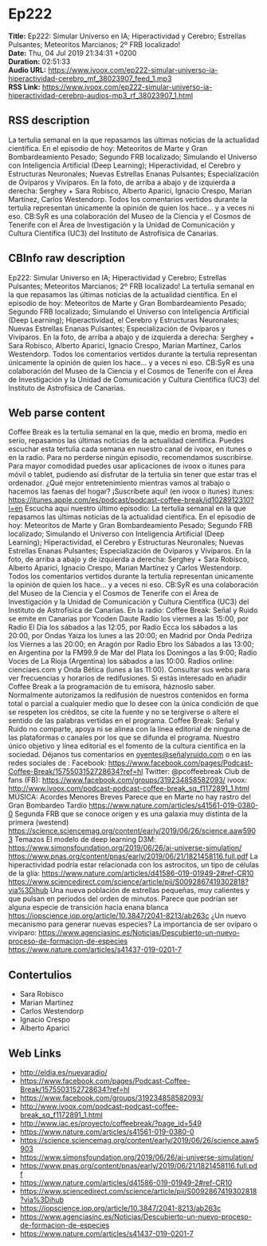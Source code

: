 # Ep222  
**Title:** Ep222: Simular Universo en IA; Hiperactividad y Cerebro; Estrellas Pulsantes; Meteoritos Marcianos; 2º FRB localizado!  
**Date:** Thu, 04 Jul 2019 21:34:31 +0200  
**Duration:** 02:51:33  
**Audio URL:** https://www.ivoox.com/ep222-simular-universo-ia-hiperactividad-cerebro_mf_38023907_feed_1.mp3  
**RSS Link:** https://www.ivoox.com/ep222-simular-universo-ia-hiperactividad-cerebro-audios-mp3_rf_38023907_1.html  

## RSS description
La tertulia semanal en la que repasamos las últimas noticias de la actualidad científica. En el episodio de hoy: Meteoritos de Marte y Gran Bombardeamiento Pesado; Segundo FRB localizado; Simulando el Universo con Inteligencia Artificial (Deep Learning); Hiperactividad, el Cerebro y Estructuras Neuronales; Nuevas Estrellas Enanas Pulsantes; Especialización de Ovíparos y Vivíparos.  En la foto, de arriba a abajo y de izquierda a derecha: Serghey + Sara Robisco, Alberto Aparici, Ignacio Crespo, Marian Martínez, Carlos Westendorp.  Todos los comentarios vertidos durante la tertulia representan únicamente la opinión de quien los hace… y a veces ni eso. CB:SyR es una colaboración del Museo de la Ciencia y el Cosmos de Tenerife con el Área de Investigación y la Unidad de Comunicación y Cultura Científica (UC3) del Instituto de Astrofísica de Canarias.

## CBInfo raw description
Ep222: Simular Universo en IA; Hiperactividad y Cerebro; Estrellas Pulsantes; Meteoritos Marcianos; 2º FRB localizado!
La tertulia semanal en la que repasamos las últimas noticias de la actualidad científica. En el episodio de hoy: Meteoritos de Marte y Gran Bombardeamiento Pesado; Segundo FRB localizado; Simulando el Universo con Inteligencia Artificial (Deep Learning); Hiperactividad, el Cerebro y Estructuras Neuronales; Nuevas Estrellas Enanas Pulsantes; Especialización de Ovíparos y Vivíparos.  En la foto, de arriba a abajo y de izquierda a derecha: Serghey + Sara Robisco, Alberto Aparici, Ignacio Crespo, Marian Martínez, Carlos Westendorp.  Todos los comentarios vertidos durante la tertulia representan únicamente la opinión de quien los hace… y a veces ni eso. CB:SyR es una colaboración del Museo de la Ciencia y el Cosmos de Tenerife con el Área de Investigación y la Unidad de Comunicación y Cultura Científica (UC3) del Instituto de Astrofísica de Canarias.


## Web parse content
Coffee Break es la tertulia semanal en la que, medio en broma, medio en serio, repasamos las últimas noticias de la actualidad científica. Puedes escuchar esta tertulia cada semana en nuestro canal de ivoox, en itunes o en la radio. Para no perderse ningún episodio, recomendamos suscribirse. Para mayor comodidad puedes usar aplicaciones de ivoox o itunes para móvil o tablet, pudiendo así disfrutar de la tertulia sin tener que estar tras el ordenador. ¿Qué mejor entretenimiento mientras vamos al trabajo o hacemos las faenas del hogar? ¡Suscríbete aquí! (en ivoox o itunes) itunes: https://itunes.apple.com/es/podcast/podcast-coffee-break/id1028912310?l=en Escucha aquí nuestro último episodio: La tertulia semanal en la que repasamos las últimas noticias de la actualidad científica. En el episodio de hoy: Meteoritos de Marte y Gran Bombardeamiento Pesado; Segundo FRB localizado; Simulando el Universo con Inteligencia Artificial (Deep Learning); Hiperactividad, el Cerebro y Estructuras Neuronales; Nuevas Estrellas Enanas Pulsantes; Especialización de Ovíparos y Vivíparos. En la foto, de arriba a abajo y de izquierda a derecha: Serghey + Sara Robisco, Alberto Aparici, Ignacio Crespo, Marian Martínez y Carlos Westendorp. Todos los comentarios vertidos durante la tertulia representan únicamente la opinión de quien los hace… y a veces ni eso. CB:SyR es una colaboración del Museo de la Ciencia y el Cosmos de Tenerife con el Área de Investigación y la Unidad de Comunicación y Cultura Científica (UC3) del Instituto de Astrofísica de Canarias. En la radio: Coffee Break: Señal y Ruido se emite en Canarias por Ycoden Daute Radio los viernes a las 15:00, por Radio El Día los sábados a las 12:05, por Radio Ecca los sábados a las 20:00, por Ondas Yaiza los lunes a las 20:00; en Madrid por Onda Pedriza los Viernes a las 20:00; en Aragón por Radio Ebro los Sábados a las 13:00; en Argentina por la FM99.9 de Mar del Plata los Domingos a las 9:00; Radio Voces de La Rioja (Argentina) los sábados a las 10:00. Radios online: cienciaes.com y Onda Bética (lunes a las 11:00). Consultar sus webs para ver frecuencias y horarios de redifusiones. Si estás interesado en añadir Coffee Break a la programación de tu emisora, háznoslo saber. Normalmente autorizamos la redifusión de nuestros contenidos en forma total o parcial a cualquier medio que lo desee con la única condición de que se respeten los créditos, se cite la fuente y no se tergiverse o altere el sentido de las palabras vertidas en el programa. Coffee Break: Señal y Ruido no comparte, apoya ni se alinea con la línea editorial de ninguna de las plataformas o canales por los que se difunda el programa. Nuestro único objetivo y línea editorial es el fomento de la cultura científica en la sociedad. Déjanos tus comentarios en oyentes@señalyruido.com o en las redes sociales de : Facebook: https://www.facebook.com/pages/Podcast-Coffee-Break/1575503152728634?ref=hl Twitter: @pcoffeebreak Club de fans (FB): https://www.facebook.com/groups/319234858582093/ ivoox: http://www.ivoox.com/podcast-podcast-coffee-break_sq_f1172891_1.html MÚSICA: Acordes Menores Breves Parece que en Marte no hay rastro del Gran Bombardeo Tardío https://www.nature.com/articles/s41561-019-0380-0 Segunda FRB que se conoce origen y es una galaxia muy distinta de la primera (westend) https://science.sciencemag.org/content/early/2019/06/26/science.aaw5903 Temazos El modelo de deep learning D3M: https://www.simonsfoundation.org/2019/06/26/ai-universe-simulation/ https://www.pnas.org/content/pnas/early/2019/06/21/1821458116.full.pdf La hiperactividad podría estar relacionada con los astrocitos, un tipo de células de la glía: https://www.nature.com/articles/d41586-019-01949-2#ref-CR10 https://www.sciencedirect.com/science/article/pii/S0092867419302818?via%3Dihub Una nueva población de estrellas pequeñas, muy calientes y que pulsan en periodos del orden de minutos. Parece que podrían ser alguna especie de transición hacia enana blanca https://iopscience.iop.org/article/10.3847/2041-8213/ab263c ¿Un nuevo mecanismo para generar nuevas especies? La importancia de ser ovíparo o vivíparo: https://www.agenciasinc.es/Noticias/Descubierto-un-nuevo-proceso-de-formacion-de-especies https://www.nature.com/articles/s41437-019-0201-7

## Contertulios
- Sara Robisco
- Marian Martínez
- Carlos Westendorp
- Ignacio Crespo
- Alberto Aparici
## Web Links
- http://eldia.es/nuevaradio/
- https://www.facebook.com/pages/Podcast-Coffee-Break/1575503152728634?ref=hl
- https://www.facebook.com/groups/319234858582093/
- http://www.ivoox.com/podcast-podcast-coffee-break_sq_f1172891_1.html
- http://www.iac.es/proyecto/coffeebreak/?page_id=549
- https://www.nature.com/articles/s41561-019-0380-0
- https://science.sciencemag.org/content/early/2019/06/26/science.aaw5903
- https://www.simonsfoundation.org/2019/06/26/ai-universe-simulation/
- https://www.pnas.org/content/pnas/early/2019/06/21/1821458116.full.pdf
- https://www.nature.com/articles/d41586-019-01949-2#ref-CR10
- https://www.sciencedirect.com/science/article/pii/S0092867419302818?via%3Dihub
- https://iopscience.iop.org/article/10.3847/2041-8213/ab263c
- https://www.agenciasinc.es/Noticias/Descubierto-un-nuevo-proceso-de-formacion-de-especies
- https://www.nature.com/articles/s41437-019-0201-7